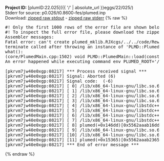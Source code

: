 **Project ID:** [plumID:22.025]({{ '/' | absolute_url }}eggs/22/025/)  
Stderr for source:  p0.026/t0.8600-fes/plumed.inp   
Download: [zipped raw stdout](plumed.inp.plumed.stdout.txt.zip) - [zipped raw stderr](plumed.inp.plumed.stderr.txt.zip) 
{% raw %}
<pre>
#! Only the first 1000 rows of the error file are shown below
#! To inspect the full error file, please download the zipped raw stderr file above
Assembler messages:
Fatal error: can't create plumed_mklib.RJXcgs/../../code/ReweightGeomFES.o: No such file or directory
terminate called after throwing an instance of 'PLMD::Plumed::ExceptionError'
what():
(core/PlumedMain.cpp:1502) void PLMD::PlumedMain::load(const std::string&)
An error happened while executing command env PLUMED_ROOT='/home/runner/opt/lib/plumed' PLUMED_VERSION='2.10.0' PLUMED_HTMLDIR='/home/runner/opt/share/doc/plumed' PLUMED_INCLUDEDIR='/home/runner/opt/include' PLUMED_PROGRAM_NAME='plumed' PLUMED_IS_INSTALLED='yes' "/home/runner/opt/lib/plumed"/scripts/mklib.sh -n -o ./../../code/ReweightGeomFES.2.10.0.so ../../code/ReweightGeomFES.cpp

[pkrvm7jw40e0xgp:08217] *** Process received signal ***
[pkrvm7jw40e0xgp:08217] Signal: Aborted (6)
[pkrvm7jw40e0xgp:08217] Signal code:  (-6)
[pkrvm7jw40e0xgp:08217] [ 0] /lib/x86_64-linux-gnu/libc.so.6(+0x45330)[0x7f2579045330]
[pkrvm7jw40e0xgp:08217] [ 1] /lib/x86_64-linux-gnu/libc.so.6(pthread_kill+0x11c)[0x7f257909eb2c]
[pkrvm7jw40e0xgp:08217] [ 2] /lib/x86_64-linux-gnu/libc.so.6(gsignal+0x1e)[0x7f257904527e]
[pkrvm7jw40e0xgp:08217] [ 3] /lib/x86_64-linux-gnu/libc.so.6(abort+0xdf)[0x7f25790288ff]
[pkrvm7jw40e0xgp:08217] [ 4] /lib/x86_64-linux-gnu/libstdc++.so.6(+0xa5ff5)[0x7f25794a5ff5]
[pkrvm7jw40e0xgp:08217] [ 5] /lib/x86_64-linux-gnu/libstdc++.so.6(+0xbb0da)[0x7f25794bb0da]
[pkrvm7jw40e0xgp:08217] [ 6] /lib/x86_64-linux-gnu/libstdc++.so.6(_ZSt10unexpectedv+0x0)[0x7f25794a5a55]
[pkrvm7jw40e0xgp:08217] [ 7] /lib/x86_64-linux-gnu/libstdc++.so.6(+0xa5a6f)[0x7f25794a5a6f]
[pkrvm7jw40e0xgp:08217] [ 8] plumed(+0x146dd)[0x5562aaab16dd]
[pkrvm7jw40e0xgp:08217] [ 9] /lib/x86_64-linux-gnu/libc.so.6(+0x2a1ca)[0x7f257902a1ca]
[pkrvm7jw40e0xgp:08217] [10] /lib/x86_64-linux-gnu/libc.so.6(__libc_start_main+0x8b)[0x7f257902a28b]
[pkrvm7jw40e0xgp:08217] [11] plumed(+0x15365)[0x5562aaab2365]
[pkrvm7jw40e0xgp:08217] *** End of error message ***
</pre>
{% endraw %}
